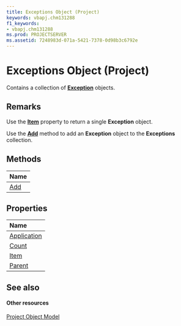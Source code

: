 ```yaml
---
title: Exceptions Object (Project)
keywords: vbapj.chm131288
f1_keywords:
- vbapj.chm131288
ms.prod: PROJECTSERVER
ms.assetid: 7248983d-071a-5421-7378-0d98b3c6792e
---
```



# Exceptions Object (Project)

 Contains a collection of **[Exception](exception-object-project.md)** objects.
 


## Remarks

Use the  **[Item](exceptions-item-property-project.md)** property to return a single **Exception** object.
 

 
Use the  **[Add](exceptions-add-method-project.md)** method to add an **Exception** object to the **Exceptions** collection.
 

 

## Methods



|**Name**|
|:-----|
|[Add](exceptions-add-method-project.md)|

## Properties



|**Name**|
|:-----|
|[Application](exceptions-application-property-project.md)|
|[Count](exceptions-count-property-project.md)|
|[Item](exceptions-item-property-project.md)|
|[Parent](exceptions-parent-property-project.md)|

## See also


#### Other resources


 
[Project Object Model](http://msdn.microsoft.com/library/project-object-model%28Office.15%29.aspx)
